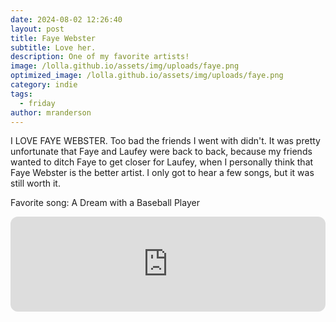 ```yaml
---
date: 2024-08-02 12:26:40
layout: post
title: Faye Webster
subtitle: Love her.
description: One of my favorite artists!
image: /lolla.github.io/assets/img/uploads/faye.png
optimized_image: /lolla.github.io/assets/img/uploads/faye.png
category: indie
tags:
  - friday
author: mranderson
---
```


I LOVE FAYE WEBSTER. Too bad the friends I went with didn't. It was pretty unfortunate that Faye and Laufey were back to back, because my friends wanted to ditch Faye to get closer for Laufey, when I personally think that Faye Webster is the better artist. I only got to hear a few songs, but it was still worth it.

Favorite song: A Dream with a Baseball Player

<iframe style="border-radius:12px" src="https://open.spotify.com/embed/track/7hNPcyHhNYLCtTFa5bxvX1?utm_source=generator" width="100%" height="152" frameBorder="0" allowfullscreen="" allow="autoplay; clipboard-write; encrypted-media; fullscreen; picture-in-picture" loading="lazy"></iframe>